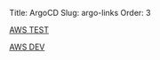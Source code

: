 Title: ArgoCD
Slug: argo-links
Order: 3

<a href="https://argocd-test.nonprod.aws.oami.eu/login?return_url=https%3A%2F%2Fargocd-test.nonprod.aws.oami.eu%2Fapplications" target="_blank">AWS TEST</a>

<a href="https://argocd-dev.nonprod.aws.oami.eu/login?return_url=https%3A%2F%2Fargocd-dev.nonprod.aws.oami.eu%2Fapplications" target="_blank">AWS DEV</a>
